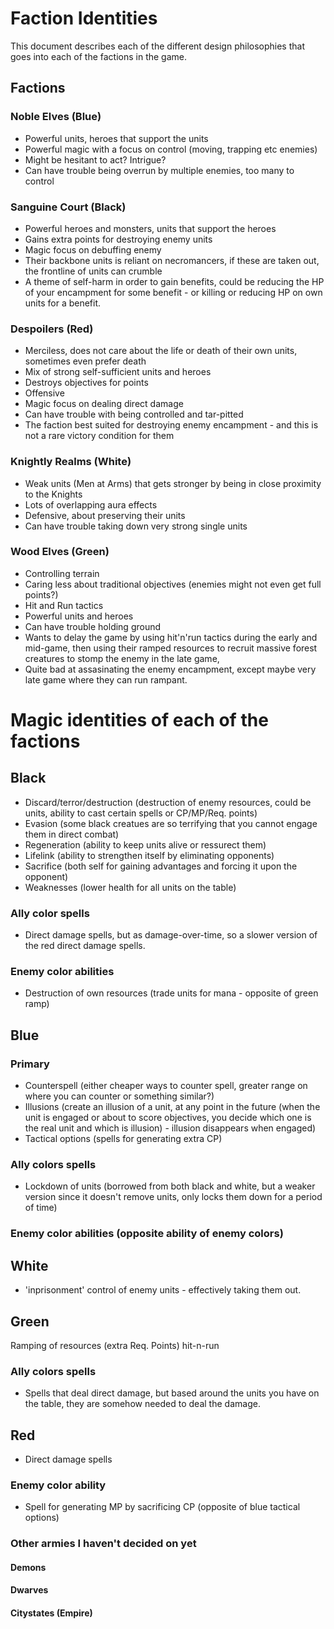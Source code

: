 # Faction Identities

This document describes each of the different design philosophies that goes into each of the factions in the game.

## Factions

### Noble Elves (Blue)
- Powerful units, heroes that support the units
- Powerful magic with a focus on control (moving, trapping etc enemies)
- Might be hesitant to act? Intrigue?
- Can have trouble being overrun by multiple enemies, too many to control

### Sanguine Court (Black)
- Powerful heroes and monsters, units that support the heroes
- Gains extra points for destroying enemy units
- Magic focus on debuffing enemy
- Their backbone units is reliant on necromancers, if these are taken out, the frontline of units can crumble
- A theme of self-harm in order to gain benefits, could be reducing the HP of your encampment for some benefit - or killing or reducing HP on own units for a benefit.

### Despoilers (Red)
- Merciless, does not care about the life or death of their own units, sometimes even prefer death
- Mix of strong self-sufficient units and heroes
- Destroys objectives for points
- Offensive
- Magic focus on dealing direct damage
- Can have trouble with being controlled and tar-pitted
- The faction best suited for destroying enemy encampment - and this is not a rare victory condition for them

### Knightly Realms (White)
- Weak units (Men at Arms) that gets stronger by being in close proximity to the Knights
- Lots of overlapping aura effects
- Defensive, about preserving their units
- Can have trouble taking down very strong single units

### Wood Elves (Green)
- Controlling terrain
- Caring less about traditional objectives (enemies might not even get full points?)
- Hit and Run tactics
- Powerful units and heroes
- Can have trouble holding ground
- Wants to delay the game by using hit'n'run tactics during the early and mid-game, then using their ramped resources to recruit massive forest creatures to
  stomp the enemy in the late game,
- Quite bad at assasinating the enemy encampment, except maybe very late game where they can run rampant.
 
# Magic identities of each of the factions

## Black
- Discard/terror/destruction (destruction of enemy resources, could be units, ability to cast certain spells or CP/MP/Req. points)
- Evasion (some black creatues are so terrifying that you cannot engage them in direct combat)
- Regeneration (ability to keep units alive or ressurect them)
- Lifelink (ability to strengthen itself by eliminating opponents)
- Sacrifice (both self for gaining advantages and forcing it upon the opponent)
- Weaknesses (lower health for all units on the table)

### Ally color spells
- Direct damage spells, but as damage-over-time, so a slower version of the red direct damage spells.

### Enemy color abilities
- Destruction of own resources (trade units for mana - opposite of green ramp)

## Blue
### Primary
- Counterspell (either cheaper ways to counter spell, greater range on where you can counter or something similar?)
- Illusions (create an illusion of a unit, at any point in the future (when the unit is engaged or about to score objectives, you decide which one is the real unit and which is illusion) - illusion disappears when engaged)
- Tactical options (spells for generating extra CP)

### Ally colors spells
- Lockdown of units (borrowed from both black and white, but a weaker version since it doesn't remove units, only locks them down for a period of time)

### Enemy color abilities (opposite ability of enemy colors)

## White
- 'inprisonment' control of enemy units - effectively taking them out.

## Green
Ramping of resources (extra Req. Points)
hit-n-run

### Ally colors spells
- Spells that deal direct damage, but based around the units you have on the table, they are somehow needed to deal the damage.

## Red
- Direct damage spells


### Enemy color ability
- Spell for generating MP by sacrificing CP (opposite of blue tactical options)






### Other armies I haven't decided on yet
#### Demons
#### Dwarves
#### Citystates (Empire)
